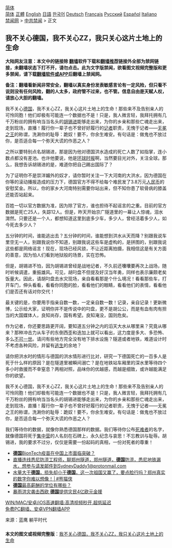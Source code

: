  <!-- 面包屑导航 --> <div class="breadcrumb"><!-- GTranslate: https://gtranslate.io/ -->  <div class="switcher notranslate">  <div class="selected">  <a href="#" onclick="return false;"> 简体</a>  </div>  <div class="option">  <a href="https://www.bannedbook.org" onclick="doGTranslate('zh-CN|zh-CN');jQuery('div.switcher div.selected a').html(jQuery(this).html());return false;" title="简体中文" class="nturl selected"> 简体</a>  <a href="https://www.bannedbook.org/zh-tw/" onclick="doGTranslate('zh-CN|zh-TW');jQuery('div.switcher div.selected a').html(jQuery(this).html());return false;" title="繁體中文" class="nturl"> 正體</a>  <a href="https://www.bannedbook.org/en/" onclick="doGTranslate('zh-CN|en');jQuery('div.switcher div.selected a').html(jQuery(this).html());return false;" title="English" class="nturl"> English</a>  <a href="https://www.bannedbook.org/ja/" onclick="doGTranslate('zh-CN|ja');jQuery('div.switcher div.selected a').html(jQuery(this).html());return false;" title="日本語" class="nturl"> 日語</a>  <a href="https://www.bannedbook.org/ko/" onclick="doGTranslate('zh-CN|ko');jQuery('div.switcher div.selected a').html(jQuery(this).html());return false;" title="한국어" class="nturl"> 한국어</a>  <a href="https://www.bannedbook.org/de/" onclick="doGTranslate('zh-CN|de');jQuery('div.switcher div.selected a').html(jQuery(this).html());return false;" title="Deutsch" class="nturl"> Deutsch</a>  <a href="https://www.bannedbook.org/fr/" onclick="doGTranslate('zh-CN|fr');jQuery('div.switcher div.selected a').html(jQuery(this).html());return false;" title="Français" class="nturl"> Français</a>  <a href="https://www.bannedbook.org/ru/" onclick="doGTranslate('zh-CN|ru');jQuery('div.switcher div.selected a').html(jQuery(this).html());return false;" title="Русский" class="nturl"> Русский</a>  <a href="https://www.bannedbook.org/es/" onclick="doGTranslate('zh-CN|es');jQuery('div.switcher div.selected a').html(jQuery(this).html());return false;" title="Español" class="nturl"> Español</a>  <a href="https://www.bannedbook.org/it/" onclick="doGTranslate('zh-CN|it');jQuery('div.switcher div.selected a').html(jQuery(this).html());return false;" title="Italiano" class="nturl"> Italiano</a>  </div>  </div>      <div class='breadcrumb-sub'><!-- Breadcrumb NavXT 6.3.0 --> <a href="https://www.bannedbook.org/" class="home">禁闻网</a> &gt; <a href="https://www.bannedbook.org/bnews/cbnews/" class="category">中共禁闻</a> &gt; 正文</div></div><h2>我不关心德国，我不关心ZZ，我只关心这片土地上的生命</h2> <p class="notice"><b>大陆网友注意：本文中的链接除 <a href="https://github.com/bannedbook/fanqiang" >翻墙</a>软件下载和<a href="https://github.com/killgcd/justmysocks/blob/master/README.md">翻墙推荐</a>链接外全部为禁网链接，未翻墙状态下打不开，请勿点击。此为文字版禁闻，欲看图文视频完整版和更多禁闻，请下载<a href="https://github.com/bannedbook/fanqiang">翻墙软件或APP</a>后翻墙上禁闻网。</p><p>备注：翻墙看新闻非常安全，翻墙以真实身份发表敏感言论有一定风险，但只看不说则没有任何风险，翻的人太多，政府管不过来，也不管。信息自由是天赋人权，请放心大胆的翻墙。</b></p>  <div class="entry"> <p id="summary">我不关心<a href="https://www.bannedbook.org/bnews/tag/%e5%be%b7%e5%9b%bd/" class="st_tag internal_tag" rel="tag" title="标签 德国 下的日志">德国</a>，我不关心ZZ，我关心这片土地上的生命！那些来不及告别亲人的可怜同胞！他们却极有可能连一个数据也不是！只是，我人微言轻，我拜托拥有几千万粉丝的拥有响当当名头的<a href="https://www.bannedbook.org/bnews/tag/%e8%83%a1%e9%94%a1%e8%bf%9b/" class="st_tag internal_tag" rel="tag" title="标签 胡锡进 下的日志">胡锡进</a>能够走出来，为你的乡亲和那些亡魂走出来，走到现场，直播！履行你一辈子也不曾好好履行的<a href="https://www.bannedbook.org/bnews/tag/%E8%AE%B0%E8%80%85/" class="st_tag internal_tag" rel="tag" title="标签 记者 下的日志">记者</a>职责，无愧于记者——<a href="https://www.bannedbook.org/bnews/tag/%e6%97%a0%e5%86%95%e4%b9%8b%e7%8e%8b/" class="st_tag internal_tag" rel="tag" title="标签 无冕之王 下的日志">无冕之王</a>的称谓，洗涮你的耻辱：跪奴！要不，你余生难安。有句话是：做鬼也不放过你，是否适合每一个弥天大谎的作恶之人？</p> <p id="conimg">之所以要特别点名胡锡进，那是因为他对德国洪水造成的死亡人数了如指掌，连小数点都没有差池。也许他要说，他是<a href="https://www.bannedbook.org/bnews/tag/%e7%8e%af%e7%90%83%e6%97%b6%e6%8a%a5/" class="st_tag internal_tag" rel="tag" title="标签 环球时报 下的日志">环球时报</a>啊，当然要目光对外，关注全球。那么，我想告诉胡锡进的是，难道你把自己踢出国际了？</p> <p>为了证明你不是崇洋媚外的奴才，请你暂时关注一下大河南的大洪水，因为德国在你等的滚动播报造成的压力下，德国官方不得不给每个难民发了3.8万元<a href="https://www.bannedbook.org/bnews/tag/%e4%ba%ba%e6%b0%91%e5%b8%81/" class="st_tag internal_tag" rel="tag" title="标签 人民币 下的日志">人民币</a>的安慰奖金。所以，你的家乡大河南特别需要你站出来，但不知你患了软骨病的膝盖还能否站起来。</p>  <p>百姓一切以官方数据为准，因为除了官方，谁也担待不起谣言的之重。目前的官方数据是死亡25人，失踪12人。但是，昨天开始京广隧道里的一幕让人惊魂，泪水潸然。只要还是一个人，都想知道这里到底多少车，多少人，曾经活着多少人，如今死去多少人？</p> <p>五分钟的时间，谁能逃出去？五分钟的时间，谁能想到洪水从天而降？别跟我说车里空无一人，别跟我说你不知道，别跟我说这些车是虚构的，是拼图的，别跟我说这些都是网络谣言！现在，现场已经风锁，不让近距离拍摄，我相信这是有关方面的善意，因为怕人们看到地狱般的场景，实在恐怖。</p> <p>但是，胡锡进不怕，因为胡锡进曾经是战地记者，不久前还囔囔要再次上战场，随时听候调遣，重振雄风。可见，胡叼盘不但提及好汉当年勇，同样也表示廉颇老矣饭量大。因此，请胡叼盘去水灾现场，亲自看看那是个什么境况！看看那些车，打开车门，伸头看看，看看你同胞的脸，看看他们的眼睛，看看他们的表情，看看他们是否还有话对你交代！</p>  <p>最关键的是，你要用手指亲自数一数，一定亲自数一数！记录，亲自记录！更新微博，公示给大家，证明你并不是传说中的叼盘，更不是胡公公，而是有血有肉有担当的大国媒体人，良知尚存，国有希望。良知淹没，国则危矣。</p> <p>作为记者，你还要思路更开阔，要知道五分钟之内的滔天大水从哪里来？究竟从哪来？那种冲击力从车子的东倒西歪和迭加上就可以看出，这力度是多大、多恐怖、多么<a href="https://www.bannedbook.org/bnews/tag/%E4%B8%8D%E5%8F%AF%E4%B8%80%E4%B8%96/" class="st_tag internal_tag" rel="tag" title="标签 不可一世 下的日志">不可一世</a>。请问有些地方完全没有地下排水设施？隧道或者地铁，难道设计时不考虑各种风险，并留有<span class='wp_keywordlink'><a href="https://www.bannedbook.org/forum5/topic38.html" title="劫难逃生有秘诀" target="_blank">逃生</a></span>的余地？</p> <p>请你把洪水时的情形与德国的洪水情形进行比对，研究一下德国死亡的一百多人是死于什么样的原因？是在隧道里被瞬间溺亡？是在地铁站车厢里的深水里等待四个多小时救援而不幸窒息？两相对照，品味你的优越感，而越是细致，或许越能满足你的欲望。</p>  <p>我不关心德国，我不关心ZZ，我关心这片土地上的生命！那些来不及告别亲人的可怜同胞！他们却极有可能连一个数据也不是！只是，我人微言轻，我拜托拥有几千万粉丝的拥有响当当名头的胡锡进能够走出来，为你的乡亲和那些亡魂走出来，走到现场，直播！履行你一辈子也不曾好好履行的记者职责，无愧于记者——无冕之王的称谓，洗涮你的耻辱：跪奴！要不，你余生难安。有句话是：做鬼也不放过你，是否适合每一个弥天大谎的作恶之人？</p> <p>我们等待你的数据，就像你熟悉德国那样的数据。我们等待你公布<a href="https://www.bannedbook.org/bnews/tag/%E6%AD%BB%E9%9A%BE%E8%80%85/" class="st_tag internal_tag" rel="tag" title="标签 死难者 下的日志">死难者</a>的名字，就像德国将死于<a href="https://www.bannedbook.org/bnews/tag/%e9%9b%86%e4%b8%ad%e8%90%a5/" class="st_tag internal_tag" rel="tag" title="标签 集中营 下的日志">集中营</a>的人名刻在石碑上，永久纪念与哀思！不忘教训与耻辱。胡锡进，我的要求不过分，仅仅是需要一份起码的真相，一份对死者的尊重！</p> <ul class='op-related-articles' title='相关阅读'> <li><a href='https://www.bannedbook.org/bnews/headline/20210724/1593059.html' target='_blank'><b>德国</b>BionTech疫苗在中国上市面临突破？</a></li> <li><a href='https://www.bannedbook.org/bnews/bannedvideo/20210723/1592780.html' target='_blank'>直播连线悉尼防涝工程师，聊郑州隧道，郑州隧道，<b>德国</b>防涝，悉尼地铁漏水，想参与请发邮件到SydneyDaddy1@protonmail.com</a></li> <li><a href='https://www.bannedbook.org/bnews/comments/20210723/1592656.html' target='_blank'>水量大于<b>德国</b>，损失却小于<b>德国</b>，这一次祖国又赢了，要点脸行吗？郑州真实的数字你难以想像！│#熊猫侠</a></li> <li><a href='https://www.bannedbook.org/bnews/comments/20210723/1592451.html' target='_blank'><b>德国</b>最高薪酬的学位有哪些？</a></li> <li><a href='https://www.bannedbook.org/bnews/comments/20210723/1592396.html' target='_blank'>暴雨洪灾袭击西欧 <b>德国</b>提供灾民4亿欧元金援</a></li> </ul> <p class="texttj"> <a href="https://github.com/bannedbook/fanqiang/wiki/V2ray%E6%9C%BA%E5%9C%BA" target="_blank">WIN/MAC/安卓/iOS高速翻墙:高清视频秒开,超低延迟</a><br/> <a href="https://github.com/bannedbook/fanqiang/wiki/%E7%A6%81%E9%97%BB%E7%BD%91%E5%AE%89%E5%8D%93%E7%BF%BB%E5%A2%99%E6%96%B0%E9%97%BBAPP" target="_blank">免费PC翻墙、安卓VPN翻墙APP</a></p> <p> 来源：蓝鹰 躺平时代 </p><a name='sharetosocial'></a>  <div style="margin-bottom:5px;padding-bottom:5px;clear:both"> <div id="archive-pix-1" class="banner-ads"> <!-- AuctionX Display platform tag START --> <div id="26318x728x90x621x_ADSLOT2" clicktrack="%%CLICK_URL_ESC%%"></div> <!-- AuctionX Display platform tag END --> </div> <div id="archive-pix-2" class="banner-ads"> <!-- AuctionX Display platform tag START --> <div id="26315x300x250x621x_ADSLOT2" clicktrack="%%CLICK_URL_ESC%%"></div> <!-- AuctionX Display platform tag END --> </div> </div>  <div id="archive-pix-1" class="banner-ads"> <!-- AuctionX Display platform tag START --> <div id="26318x728x90x621x_ADSLOT3" clicktrack="%%CLICK_URL_ESC%%"></div> <!-- AuctionX Display platform tag END --> </div> <div><b>本文的图文或视频完整版</b>：<a href='https://www.bannedbook.org/bnews/cbnews/20210724/1593141.html'>我不关心德国，我不关心ZZ，我只关心这片土地上的生命</a></div>  </div><!--END ENTRY--> 